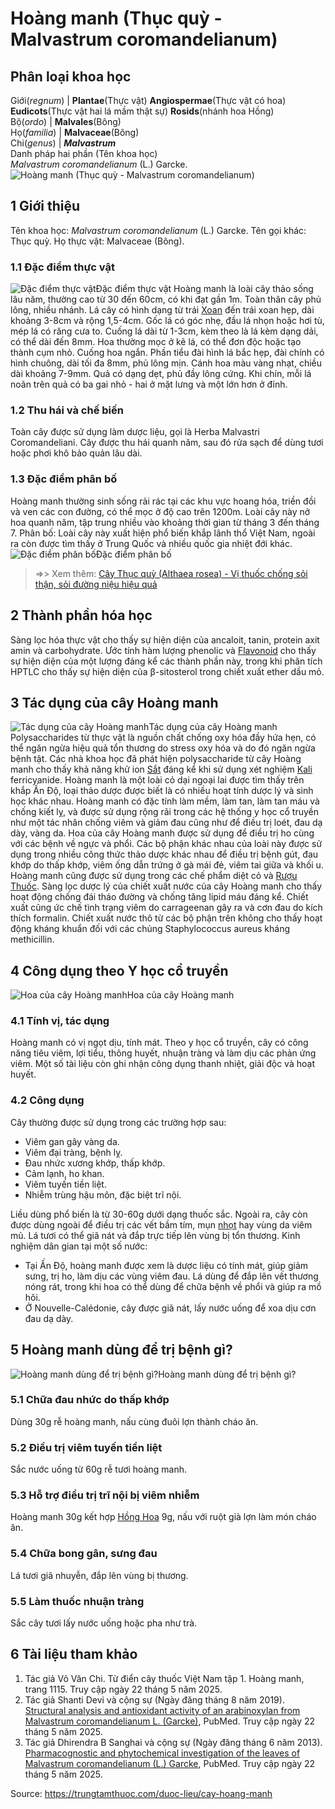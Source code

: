 # Hoàng manh (Thục quỳ - Malvastrum coromandelianum)

Phân loại khoa học  
---  
Giới(_regnum_) |  **Plantae**(Thực vật) **Angiospermae**(Thực vật có hoa) **Eudicots**(Thực vật hai lá mầm thật sự) **Rosids**(nhánh hoa Hồng)  
Bộ(_ordo_) | **Malvales**(Bông)  
Họ(_familia_) | **Malvaceae**(Bông)  
Chi(_genus_) | **_Malvastrum_**  
Danh pháp hai phần (Tên khoa học)  
_Malvastrum coromandelianum_ (L.) Garcke.  
![Hoàng manh \(Thục quỳ - Malvastrum coromandelianum\)](https://trungtamthuoc.com/images/others/hoang-manh-5316.jpg)
##  1 Giới thiệu
Tên khoa học: _Malvastrum coromandelianum_ (L.) Garcke.
Tên gọi khác: Thục quỳ.
Họ thực vật: Malvaceae (Bông).
### 1.1 Đặc điểm thực vật
![Đặc điểm thực vật](https://trungtamthuoc.com/images/item/hoang-manh-0.jpg)Đặc điểm thực vật
Hoàng manh là loài cây thảo sống lâu năm, thường cao từ 30 đến 60cm, có khi đạt gần 1m. Toàn thân cây phủ lông, nhiều nhánh. Lá cây có hình dạng từ trái [Xoan](https://trungtamthuoc.com/duoc-lieu/cay-xoan "Xoan") đến trái xoan hẹp, dài khoảng 3-8cm và rộng 1,5-4cm. Gốc lá có góc nhẹ, đầu lá nhọn hoặc hơi tù, mép lá có răng cưa to. Cuống lá dài từ 1-3cm, kèm theo là lá kèm dạng dải, có thể dài đến 8mm.
Hoa thường mọc ở kẽ lá, có thể đơn độc hoặc tạo thành cụm nhỏ. Cuống hoa ngắn. Phần tiểu đài hình lá bắc hẹp, đài chính có hình chuông, dài tối đa 8mm, phủ lông mịn. Cánh hoa màu vàng nhạt, chiều dài khoảng 7-9mm. Quả có dạng dẹt, phủ đầy lông cứng. Khi chín, mỗi lá noãn trên quả có ba gai nhỏ - hai ở mặt lưng và một lớn hơn ở đỉnh.
### 1.2 Thu hái và chế biến
Toàn cây được sử dụng làm dược liệu, gọi là Herba Malvastri Coromandeliani. Cây được thu hái quanh năm, sau đó rửa sạch để dùng tươi hoặc phơi khô bảo quản lâu dài.
### 1.3 Đặc điểm phân bố
Hoàng manh thường sinh sống rải rác tại các khu vực hoang hóa, triền đồi và ven các con đường, có thể mọc ở độ cao trên 1200m. Loài cây này nở hoa quanh năm, tập trung nhiều vào khoảng thời gian từ tháng 3 đến tháng 7.
Phân bố: Loài cây này xuất hiện phổ biến khắp lãnh thổ Việt Nam, ngoài ra còn được tìm thấy ở Trung Quốc và nhiều quốc gia nhiệt đới khác.
![Đặc điểm phân bố](https://trungtamthuoc.com/images/item/hoang-manh-1.jpg)Đặc điểm phân bố
> =>> Xem thêm: [Cây Thục quỳ (Althaea rosea) - Vị thuốc chống sỏi thận, sỏi đường niệu hiệu quả](https://trungtamthuoc.com/duoc-lieu/thuc-quy)
##  2 Thành phần hóa học
Sàng lọc hóa thực vật cho thấy sự hiện diện của ancaloit, tanin, protein axit amin và carbohydrate. Ước tính hàm lượng phenolic và [Flavonoid](https://trungtamthuoc.com/hoat-chat/flavonoid "Flavonoid") cho thấy sự hiện diện của một lượng đáng kể các thành phần này, trong khi phân tích HPTLC cho thấy sự hiện diện của β-sitosterol trong chiết xuất ether dầu mỏ.
##  3 Tác dụng của cây Hoàng manh
![Tác dụng của cây Hoàng manh](https://trungtamthuoc.com/images/item/hoang-manh-2.jpg)Tác dụng của cây Hoàng manh
Polysaccharides từ thực vật là nguồn chất chống oxy hóa đầy hứa hẹn, có thể ngăn ngừa hiệu quả tổn thương do stress oxy hóa và do đó ngăn ngừa bệnh tật.
Các nhà khoa học đã phát hiện polysaccharide từ cây Hoàng manh cho thấy khả năng khử ion [Sắt](https://trungtamthuoc.com/hoat-chat/sat "Sắt") đáng kể khi sử dụng xét nghiệm [Kali](https://trungtamthuoc.com/hoat-chat/kali "Kali") ferricyanide. Hoàng manh là một loài cỏ dại ngoại lai được tìm thấy trên khắp Ấn Độ, loại thảo dược được biết là có nhiều hoạt tính dược lý và sinh học khác nhau.
Hoàng manh có đặc tính làm mềm, làm tan, làm tan máu và chống kiết lỵ, và được sử dụng rộng rãi trong các hệ thống y học cổ truyền như một tác nhân chống viêm và giảm đau cũng như để điều trị loét, đau dạ dày, vàng da.
Hoa của cây Hoàng manh được sử dụng để điều trị ho cùng với các bệnh về ngực và phổi. Các bộ phận khác nhau của loài này được sử dụng trong nhiều công thức thảo dược khác nhau để điều trị bệnh gút, đau khớp do thấp khớp, viêm ống dẫn trứng ở gà mái đẻ, viêm tai giữa và khối u. Hoàng manh cũng được sử dụng trong các chế phẩm diệt cỏ và [Rượu Thuốc](https://trungtamthuoc.com/duoc-lieu/ruou-thuoc "Rượu Thuốc").
Sàng lọc dược lý của chiết xuất nước của cây Hoàng manh cho thấy hoạt động chống đái tháo đường và chống tăng lipid máu đáng kể. Chiết xuất cũng ức chế tình trạng viêm do carrageenan gây ra và cơn đau do kích thích formalin. Chiết xuất nước thô từ các bộ phận trên không cho thấy hoạt động kháng khuẩn đối với các chủng Staphylococcus aureus kháng methicillin.
##  4 Công dụng theo Y học cổ truyền
![Hoa của cây Hoàng manh](https://trungtamthuoc.com/images/item/hoang-manh-3.jpg)Hoa của cây Hoàng manh
### 4.1 Tính vị, tác dụng
Hoàng manh có vị ngọt dịu, tính mát. Theo y học cổ truyền, cây có công năng tiêu viêm, lợi tiểu, thông huyết, nhuận tràng và làm dịu các phản ứng viêm. Một số tài liệu còn ghi nhận công dụng thanh nhiệt, giải độc và hoạt huyết.
### 4.2 Công dụng
Cây thường được sử dụng trong các trường hợp sau:
  * Viêm gan gây vàng da.
  * Viêm đại tràng, bệnh lỵ.
  * Đau nhức xương khớp, thấp khớp.
  * Cảm lạnh, ho khan.
  * Viêm tuyến tiền liệt.
  * Nhiễm trùng hậu môn, đặc biệt trĩ nội.


Liều dùng phổ biến là từ 30-60g dưới dạng thuốc sắc. Ngoài ra, cây còn được dùng ngoài để điều trị các vết bầm tím, mụn [nhọt](https://trungtamthuoc.com/bai-viet/nhot "nhọt") hay vùng da viêm mủ. Lá tươi có thể giã nát và đắp trực tiếp lên vùng bị tổn thương.
Kinh nghiệm dân gian tại một số nước:
  * Tại Ấn Độ, hoàng manh được xem là dược liệu có tính mát, giúp giảm sưng, trị ho, làm dịu các vùng viêm đau. Lá dùng để đắp lên vết thương nóng rát, trong khi hoa có thể dùng để chữa bệnh về phổi và giúp ra mồ hôi.
  * Ở Nouvelle-Calédonie, cây được giã nát, lấy nước uống để xoa dịu cơn đau dạ dày.


##  5 Hoàng manh dùng để trị bệnh gì?
![Hoàng manh dùng để trị bệnh gì?](https://trungtamthuoc.com/images/item/hoang-manh-4.jpg)Hoàng manh dùng để trị bệnh gì?
### 5.1 Chữa đau nhức do thấp khớp
Dùng 30g rễ hoàng manh, nấu cùng đuôi lợn thành cháo ăn.
### 5.2 Điều trị viêm tuyến tiền liệt
Sắc nước uống từ 60g rễ tươi hoàng manh.
### 5.3 Hỗ trợ điều trị trĩ nội bị viêm nhiễm
Hoàng manh 30g kết hợp [Hồng Hoa](https://trungtamthuoc.com/duoc-lieu/hong-hoa-87 "Hồng Hoa") 9g, nấu với ruột già lợn làm món cháo ăn.
### 5.4 Chữa bong gân, sưng đau
Lá tươi giã nhuyễn, đắp lên vùng bị thương.
### 5.5 Làm thuốc nhuận tràng
Sắc cây tươi lấy nước uống hoặc pha như trà.
##  6 Tài liệu tham khảo
  1. Tác giả Võ Văn Chi. Từ điển cây thuốc Việt Nam tập 1. Hoàng manh, trang 1115. Truy cập ngày 22 tháng 5 năm 2025.
  2. Tác giả Shanti Devi và cộng sự (Ngày đăng tháng 8 năm 2019). [Structural analysis and antioxidant activity of an arabinoxylan from Malvastrum coromandelianum L. (Garcke)](https://pmc.ncbi.nlm.nih.gov/articles/PMC9069662/), PubMed. Truy cập ngày 22 tháng 5 năm 2025.
  3. Tác giả Dhirendra B Sanghai và cộng sự (Ngày đăng tháng 6 năm 2013). [Pharmacognostic and phytochemical investigation of the leaves of Malvastrum coromandelianum (L.) Garcke](https://pubmed.ncbi.nlm.nih.gov/25161329/), PubMed. Truy cập ngày 22 tháng 5 năm 2025.




Source: https://trungtamthuoc.com/duoc-lieu/cay-hoang-manh